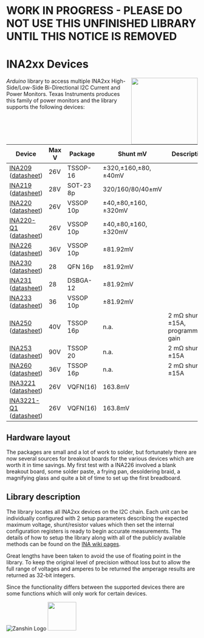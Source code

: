# WORK IN PROGRESS - PLEASE DO NOT USE THIS UNFINISHED LIBRARY UNTIL THIS NOTICE IS REMOVED
#
# INA2xx Devices
<img src="https://github.com/SV-Zanshin/INA226/blob/master/Images/INA226.jpg" width="175" align="right"/>_Arduino_ library to access multiple INA2xx High-Side/Low-Side Bi-Directional I2C Current and Power Monitors.  Texas Instruments produces this family of power monitors and the library supports the following devices:

| Device                                      | Max V | Package   | Shunt mV | Description | Tested |
| ------------------------------------------- | ------| --------- | -------- |------------ | ------ |
| [INA209](http://www.ti.com/product/INA209) ([datasheet](http://www.ti.com/lit/ds/symlink/ina209.pdf))  | 26V   | TSSOP-16 | ±320,±160,±80,±40mV |            | Yes    |
| [INA219](http://www.ti.com/product/INA219) ([datasheet](http://www.ti.com/lit/ds/symlink/ina219.pdf))  | 28V   | SOT-23 8p | 320/160/80/40±mV |            | Yes    |
| [INA220](http://www.ti.com/product/INA220) ([datasheet](http://www.ti.com/lit/ds/symlink/ina220.pdf)) | 26V   | VSSOP 10p | ±40,±80,±160,±320mV |            | Yes    |
| [INA220-Q1](http://www.ti.com/product/INA220-Q1) ([datasheet](http://www.ti.com/lit/ds/symlink/ina220-Q1.pdf)) | 26V   | VSSOP 10p | ±40,±80,±160,±320mV |            | Yes    |
| [INA226](http://www.ti.com/product/INA226) ([datasheet](http://www.ti.com/lit/ds/symlink/ina226.pdf)) | 36V   | VSSOP 10p | ±81.92mV |            | Yes    |
| [INA230](http://www.ti.com/product/INA230) ([datasheet](http://www.ti.com/lit/ds/symlink/ina230.pdf)) | 28   | QFN 16p | ±81.92mV |           | ---    |
| [INA231](http://www.ti.com/product/INA231) ([datasheet](http://www.ti.com/lit/ds/symlink/ina231.pdf)) | 28   | DSBGA-12 | ±81.92mV |           | ---    |
| [INA233](http://www.ti.com/product/INA233) ([datasheet](http://www.ti.com/lit/ds/symlink/ina230.pdf)) | 36   | VSSOP 10p | ±81.92mV |           | ---    |
| [INA250](http://www.ti.com/product/INA250) ([datasheet](http://www.ti.com/lit/ds/symlink/ina250.pdf)) | 40V   | TSSOP 16p | n.a. | 2 mΩ shunt, ±15A, programmable gain           | ---    |
| [INA253](http://www.ti.com/product/INA253) ([datasheet](http://www.ti.com/lit/ds/symlink/ina253.pdf)) | 90V   | TSSOP 20 | n.a. | 2 mΩ shunt, ±15A           | ---    |
| [INA260](http://www.ti.com/product/INA260) ([datasheet](http://www.ti.com/lit/ds/symlink/ina260.pdf)) | 36V   | TSSOP 16p | n.a. | 2 mΩ shunt, ±15A             | ---    |
| [INA3221](http://www.ti.com/product/INA3221) ([datasheet](http://www.ti.com/lit/ds/symlink/ina3221.pdf)) | 26V   | VQFN(16) | 163.8mV |              | ---    |
| [INA3221-Q1](http://www.ti.com/product/INA3221-Q1) ([datasheet](http://www.ti.com/lit/ds/symlink/ina3221-q1.pdf)) | 26V   | VQFN(16) | 163.8mV |         | ---    |

## Hardware layout
The packages are small and a lot of work to solder, but fortunately there are now several sources for breakout boards for the various devices which are worth it in time savings. My first test with a INA226 involved a blank breakout board, some solder paste, a frying pan, desoldering braid, a magnifying glass and quite a bit of time to set up the first breadboard.
## Library description
The library locates all INA2xx devices on the I2C chain. Each unit can be individually configured with 2 setup parameters describing the expected maximum voltage, shunt/resistor values which then set the internal configuration registers is ready to begin accurate measurements.  The details of how to setup the library along with all of the publicly available methods can be found on the [INA wiki pages](https://github.com/SV-Zanshin/INA/wiki).

Great lengths have been taken to avoid the use of floating point in the library. To keep the original level of precision without loss but to allow the full range of voltages and amperes to be returned the amperage results are returned as 32-bit integers.

Since the functionality differs between the supported devices there are some functions which will only work for certain devices.

![Zanshin Logo](https://www.sv-zanshin.com/r/images/site/gif/zanshinkanjitiny.gif) <img src="https://www.sv-zanshin.com/r/images/site/gif/zanshintext.gif" width="75"/>
